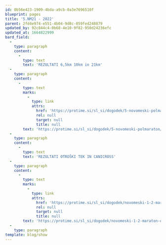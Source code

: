 ```yaml
---
id: 0b56e423-1909-4bda-a9cb-0a3e7696510f
blueprint: pages
title: '5.NM21 - 2022'
parent: 2fd4e974-e551-4b04-9d8c-059fed248879
updated_by: 92c844c4-0b68-4e10-9f82-950d24236efc
updated_at: 1664822999
bard_field:
  -
    type: paragraph
    content:
      -
        type: text
        text: 'REZULTATI 6,5km 10km in 21km'
  -
    type: paragraph
    content:
      -
        type: text
        marks:
          -
            type: link
            attrs:
              href: 'https://protime.si/sl_si/dogodek/5-novomeski-polmaraton/'
              rel: null
              target: null
              title: null
        text: 'https://protime.si/sl_si/dogodek/5-novomeski-polmaraton/'
  -
    type: paragraph
    content:
      -
        type: text
        text: 'REZULTATI OTROŠKI TEK IN CANICROSS'
  -
    type: paragraph
    content:
      -
        type: text
        marks:
          -
            type: link
            attrs:
              href: 'https://protime.si/sl_si/dogodek/novomeski-1-2-maraton-otroski-teki-in-canicross-2/'
              rel: null
              target: null
              title: null
        text: 'https://protime.si/sl_si/dogodek/novomeski-1-2-maraton-otroski-teki-in-canicross-2/'
  -
    type: paragraph
template: blog/show
---
```

